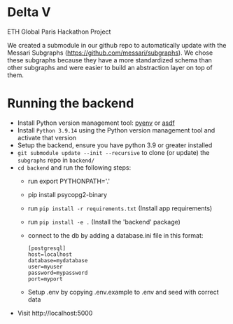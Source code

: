 # Delta V
ETH Global Paris Hackathon Project


We created a submodule in our github repo to automatically update with the Messari Subgraphs (https://github.com/messari/subgraphs). We chose these subgraphs because they have a more standardized schema than other subgraphs and were easier to build an abstraction layer on top of them.


# Running the backend
- Install Python version management tool: [pyenv](https://github.com/pyenv/pyenv) or [asdf](https://github.com/asdf-vm/asdf)
- Install `Python 3.9.14` using the Python version management tool and activate that version
- Setup the backend, ensure you have python 3.9 or greater installed
- `git submodule update --init --recursive` to clone (or update) the `subgraphs` repo in `backend/`
- `cd backend` and run the following steps:
  - run export PYTHONPATH='.'
  - pip install psycopg2-binary
  - run `pip install -r requirements.txt` (Install app requirements)
  - run `pip install -e .` (Install the 'backend' package)
  - connect to the db by adding a database.ini file in this format:

        [postgresql]
        host=localhost
        database=mydatabase
        user=myuser
        password=mypassword
        port=myport

    
  - Setup .env by copying .env.example to .env and seed with correct data
- Visit http://localhost:5000
